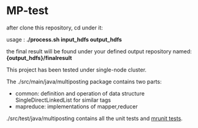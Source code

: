 MP-test
=======

after clone this repository, cd under it:

usage : **./process.sh input_hdfs output_hdfs**

the final result will be found under your defined output repository named: **{output_hdfs}/finalresult**

This project has been tested under single-node cluster. 

The ./src/main/java/multiposting package contains two parts:
+  common: definition and operation of data structure SingleDirectLinkedList for similar tags 
+  mapreduce: implementations of mapper,reducer 

./src/test/java/multiposting contains all the unit tests and [mrunit tests](https://cwiki.apache.org/confluence/display/MRUNIT/MRUnit+Tutorial).

    
